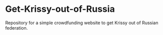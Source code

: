 # Get-Krissy-out-of-Russia
Repository for a simple crowdfunding website to get Krissy out of Russian federation.
